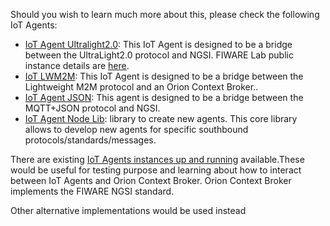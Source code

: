 Should you wish to learn much more about this, please check the following IoT Agents:

- [IoT Agent Ultralight2.0](https://github.com/Fiware/iot.IoTagent-UL): This IoT Agent is designed to be a bridge between the UltraLight2.0 protocol and NGSI. FIWARE Lab public instance details are [here](https://catalogue.fiware.org/enablers/backend-device-management-idas/instances). 
- [IoT LWM2M](https://github.com/Fiware/iot.IoTagent-LWM2M): This IoT Agent is designed to be a bridge between the Lightweight M2M protocol and an Orion Context Broker.. 
- [IoT Agent JSON](https://github.com/Fiware/iot.IoTagent-JSON): This agent is designed to be a bridge between the MQTT+JSON protocol 
and NGSI.
- [IoT Agent Node Lib](https://github.com/Fiware/iot.IoTagent-node-lib): library to create new agents. This core library allows to develop new agents for specific southbound protocols/standards/messages.

There are existing [IoT Agents instances up and running](https://catalogue.fiware.org/enablers/backend-device-management-idas/instances) available.These would be useful for testing purpose and learning about how to interact between IoT Agents and Orion Context Broker. 
Orion Context Broker implements the FIWARE NGSI standard. 

Other alternative implementations would be used instead
